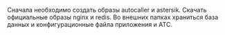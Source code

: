 Сначала необходимо создать образы autocaller и astersik. Скачать официальные образы nginx и redis. 
Во внешних папках храниться база данных и конфигурационные файла приложения и АТС.
